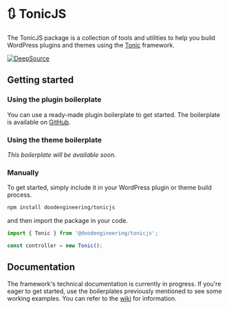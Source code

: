 # 🔃 TonicJS

The TonicJS package is a collection of tools and utilities to help you build WordPress plugins and themes using the [Tonic](https://www.github.com/doodengineering/tonic) framework.

[![DeepSource](https://deepsource.io/gh/doodengineering/tonicjs.svg/?label=active+issues&show_trend=true&token=4mtKso3dpJ6x4Je0M7P6dtox)](https://deepsource.io/gh/doodengineering/tonicjs/?ref=repository-badge)

## Getting started

### Using the plugin boilerplate

You can use a ready-made plugin boilerplate to get started. The boilerplate is available on [GitHub](https://github.com/doodengineering/tonic-plugin).

### Using the theme boilerplate

_This boilerplate will be available soon._

### Manually

To get started, simply include it in your WordPress plugin or theme build process.

```sh
npm install doodengineering/tonicjs
```

and then import the package in your code.

```js
import { Tonic } from '@doodengineering/tonicjs';

const controller = new Tonic();
```

## Documentation

The framework's technical documentation is currently in progress. If you're eager to get started, use the boilerplates previously mentioned to see some working examples. You can refer to the [wiki](https://github.com/doodengineering/tonic/wiki) for information.

